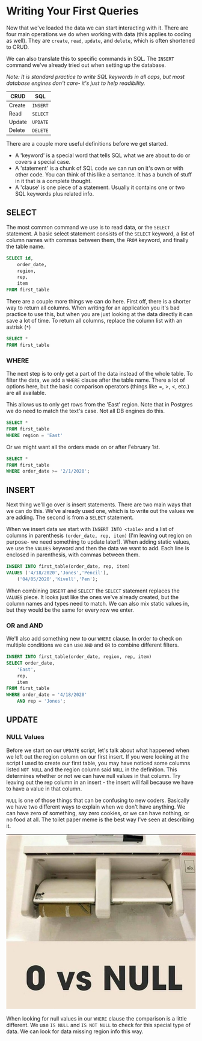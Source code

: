 # Writing Your First Queries

Now that we've loaded the data we can start interacting with it. There are four main operations we do when working with data (this applies to coding as well). They are `create`, `read`, `update`, and `delete`, which is often shortened to CRUD.

We can also translate this to specific commands in SQL. The `INSERT` command we've already tried out when setting up the database.

*Note: It is standard practice to write SQL keywords in all caps, but most database engines don't care- it's just to help readibility.*

| CRUD | SQL |
| --- | --- |
| Create | `INSERT` |
| Read | `SELECT` |
| Update | `UPDATE` |
| Delete | `DELETE` |

There are a couple more useful definitions before we get started.

- A 'keyword' is a special word that tells SQL what we are about to do or covers a special case.
- A 'statement' is a chunk of SQL code we can run on it's own or with other code. You can think of this like a sentance. It has a bunch of stuff in it that is a complete thought.
- A 'clause' is one piece of a statement. Usually it contains one or two SQL keywords plus related info.

## SELECT

The most common command we use is to read data, or the `SELECT` statement. A basic select statement consists of the `SELECT` keyword, a list of column names with commas between them, the `FROM` keyword, and finally the table name.

```SQL
SELECT id,
    order_date,
    region,
    rep,
    item
FROM first_table
```

There are a couple more things we can do here. First off, there is a shorter way to return all columns. When writing for an application you it's bad practice to use this, but when you are just looking at the data directly it can save a lot of time. To return all columns, replace the column list with an astrisk (`*`)

```SQL
SELECT *
FROM first_table
```

### WHERE

The next step is to only get a part of the data instead of the whole table. To filter the data, we add a `WHERE` clause after the table name. There a lot of options here, but the basic comparison operators (things like =, >, <, etc.) are all available.

This allows us to only get rows from the 'East' region. Note that in Postgres we do need to match the text's case. Not all DB engines do this.

```SQL
SELECT *
FROM first_table
WHERE region = 'East'
```

Or we might want all the orders made on or after February 1st.

```SQL
SELECT *
FROM first_table
WHERE order_date >= '2/1/2020';
```

## INSERT

Next thing we'll go over is insert statements. There are two main ways that we can do this. We've already used one, which is to write out the values we are adding. The second is from a `SELECT` statement.

When we insert data we start with `INSERT INTO <table>` and a list of columns in parenthesis `(order_date, rep, item)` (I'm leaving out region on purpose- we need something to update later!). When adding static values, we use the `VALUES` keyword and then the data we want to add. Each line is enclosed in parenthesis, with commas between them.

```SQL
INSERT INTO first_table(order_date, rep, item)
VALUES ('4/18/2020','Jones','Pencil'),
    ('04/05/2020','Kivell','Pen');
```

When combining `INSERT` and `SELECT` the `SELECT` statement replaces the `VALUES` piece. It looks just like the ones we've already created, but the column names and types need to match. We can also mix static values in, but they would be the same for every row we enter.

### OR and AND

We'll also add something new to our `WHERE` clause. In order to check on multiple conditions we can use `AND` and `OR` to combine different filters.

```SQL
INSERT INTO first_table(order_date, region, rep, item)
SELECT order_date,
    'East',
    rep,
    item
FROM first_table
WHERE order_date = '4/18/2020'
    AND rep = 'Jones';
```

## UPDATE

### NULL Values

Before we start on our `UPDATE` script, let's talk about what happened when we left out the region column on our first insert. If you were looking at the script I used to create our first table, you may have noticed some columns listed `NOT NULL` and the region column said `NULL` in the definition. This determines whether or not we can have null values in that column. Try leaving out the rep column in an insert - the insert will fail because we have to have a value in that column.

`NULL` is one of those things that can be confusing to new coders. Basically we have two different ways to explain when we don't have anything. We can have zero of something, say zero cookies, or we can have nothing, or no food at all. The toilet paper meme is the best way I've seen at describing it.

![Zero vs null TP](./images/ZeroVSNull.jpg)

When looking for null values in our `WHERE` clause the comparison is a little different. We use `IS NULL` and `IS NOT NULL` to check for this special type of data. We can look for data missing region info this way.

```SQL
